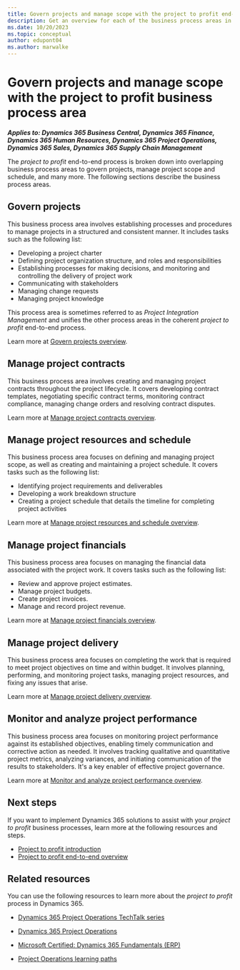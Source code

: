 ```yaml
---
title: Govern projects and manage scope with the project to profit end-to-end business process area
description: Get an overview for each of the business process areas in the project to profit end-to-end business process flow in Dynamics 365 solutions.
ms.date: 10/20/2023
ms.topic: conceptual
author: edupont04
ms.author: marwalke
---
```


# Govern projects and manage scope with the project to profit business process area

***Applies to: Dynamics 365 Business Central, Dynamics 365 Finance, Dynamics 365 Human Resources, Dynamics 365 Project Operations, Dynamics 365 Sales, Dynamics 365 Supply Chain Management***

The *project to profit* end-to-end process is broken down into overlapping business process areas to govern projects, manage project scope and schedule, and many more. The following sections describe the business process areas.

## Govern projects

This business process area involves establishing processes and procedures to manage projects in a structured and consistent manner. It includes tasks such as the following list:

- Developing a project charter
- Defining project organization structure, and roles and responsibilities
- Establishing processes for making decisions, and monitoring and controlling the delivery of project work
- Communicating with stakeholders
- Managing change requests
- Managing project knowledge

This process area is sometimes referred to as *Project Integration Management* and unifies the other process areas in the coherent *project to profit* end-to-end process.

Learn more at [Govern projects overview](project-to-profit-govern-projects-overview.md). 
<!-- MOVED TO P2Q ## Manage project opportunities

This business process area involves identifying, sizing, and evaluating potential project opportunities. It also covers determining which projects to pursue, based on their alignment with organizational goals and objectives. Also included are conducting feasibility studies, assessing project risks, and developing business cases to justify project investments.

Learn more at [Manage project opportunities overview](project-to-profit-manage-project-opportunities-overview.md). -->

<!-- MOVED TO P2Q## Manage project quotations

This business process area involves creating and submitting project quotations to customers or clients. It covers tasks such as the following list:

- Defining the scope of work
- Estimating project costs
- Analyzing quote profitability
- Creating a proposal that outlines the project deliverables, timeframe, and commercial terms

The business process area also includes iteratively revising the proposal until it's finally accepted or rejected. -->

## Manage project contracts

This business process area involves creating and managing project contracts throughout the project lifecycle. It covers developing contract templates, negotiating specific contract terms, monitoring contract compliance, managing change orders and resolving contract disputes.  

Learn more at [Manage project contracts overview](project-to-profit-manage-project-contracts-overview.md).  
 
## Manage project resources and schedule

This business process area focuses on defining and managing project scope, as well as creating and maintaining a project schedule. It covers tasks such as the following list:

- Identifying project requirements and deliverables
- Developing a work breakdown structure
- Creating a project schedule that details the timeline for completing project activities

Learn more at [Manage project resources and schedule overview](project-to-profit-manage-project-scope-schedule-overview.md).
<!-- Guessing this next L2 belongs here-->
## Manage project financials

This business process area focuses on managing the financial data associated with the project work. It covers tasks such as the following list:

- Review and approve project estimates.
- Manage project budgets.
- Create project invoices.
- Manage and record project revenue.

Learn more at [Manage project financials overview](project-to-profit-manage-project-financials-overview.md).

<!-- ## Resource a project

This business process area focuses on ensuring that projects have the necessary resources to be completed successfully, including equipment, materials, and personnel. It involves identifying resource requirements, securing the necessary resources, and managing them throughout the project lifecycle.

Learn more at [Resource a project overview](project-to-profit-resource-projects.md). -->

## Manage project delivery

This business process area focuses on completing the work that is required to meet project objectives on time and within budget. It involves planning, performing, and monitoring project tasks, managing project resources, and fixing any issues that arise.

Learn more at [Manage project delivery overview](project-to-profit-deliver-project-work.md).

<!-- ## Manage project supply chain

This business process area focuses on ensuring that project teams have access to the necessary goods and services to complete projects successfully. It includes managing tasks such as the following list:

- The procurement process
- Supplier relationships
- Inventory levels

It also covers tracking and resolving any supply chain issues that arise.

Learn more at [Manage project supply chain overview](project-to-profit-manage-project-supply-chain-overview.md). -->

<!-- REPLACED by Manage project financials ## Capture project expenses

This business process area focuses on accurately tracking and recording project-related expenses. It involves recording project expenses and allocating their costs to specific projects.

Learn more at [Capture project expenses overview](project-to-profit-capture-project-expenses-overview.md). -->

<!-- REPLACED by Manage project financials ## Process project invoices

This business process area focuses on managing the invoicing process associated with completed project work. It involves generating invoices according to contractual arrangements, tracking payments, and resolving any billing issues that arise.

Learn more at [Process project invoices overview](project-to-profit-process-project-invoices-overview.md). -->

<!-- REPLACED by Manage project financials ## Recognize project revenue

This business process area focuses on accurately recognizing revenue associated with projects. It involves tasks such as the following list:

- Defining revenue recognition rules that comply with organizational preferences and regulatory requirements
- Calculating revenue amounts based on completed work
- Recording corresponding accounting entries

Learn more at [Recognize project revenue overview](project-to-profit-recognize-project-revenue.md). -->

<!-- REPLACED by Manage project financials ## Make adjustments to project transactions

This business process area focuses on managing project-related accounting transactions and making any necessary adjustments. It involves reconciling transactions, correcting errors, and ensuring that project-related financial records are accurate and up to date.

## REPLACED by Manage project financials Manage project budgets

This business process area involves tasks such as the following list:

- Creating and revising project budgets
- Tracking attributable project costs and revenues
- Reconciling costs and revenues against budgeted amounts
- Analyzing project financial performance
- Initiating corrective actions

It includes defining project cost elements and estimating project costs and revenues. It also covers creating a project budget with the appropriate level of detail for the expected amounts and their timing. -->

<!-- CUT? ## Manage project quality

This business process area involves tasks such as the following list:

- Defining and managing project quality, including establishing quality standards and processes
- Monitoring the quality of project outputs
- Implementing corrective actions as needed

It includes developing quality plans, defining quality metrics, and conducting quality audits.

## CUT? Manage project risks

This business process area involves tasks such as the following list:

- Defining and managing project risks, including assessing the probability and impact of risks
- Developing risk mitigation plans
- Monitoring and controlling risks

It also covers activities such as the following list:

- Planning risk management activities
- Identifying and analyzing project risks
- Planning risk responses
- Monitoring risk status
- Implementing risk responses throughout the project lifecycle

## CUT? Manage project stakeholders

This business process area involves tasks such as the following list:

- Identifying and managing project stakeholders
- Developing stakeholder management plans
- Communicating effectively with stakeholders throughout the project lifecycle

It also covers activities such as the following list:

- Understanding stakeholder needs
- Defining their roles and responsibilities
- Managing expectations
- Monitoring and managing engagement to ensure sufficient support for the project and adoption of its outputs

## CUT? Manage project communications

This business process area involves establishing an effective project communications approach and plan and executing it to keep stakeholders informed and engaged. It includes understanding the information needs of all stakeholders, the ongoing development of appropriate content, timely communication of it, and monitoring of its effectiveness. Collaboration platforms like Microsoft Teams, SharePoint and Viva Engage are invaluable for facilitating optimal project communications.
 -->
## Monitor and analyze project performance

This business process area focuses on monitoring project performance against its established objectives, enabling timely communication and corrective action as needed. It involves tracking qualitative and quantitative project metrics, analyzing variances, and initiating communication of the results to stakeholders. It's a key enabler of effective project governance.

Learn more at [Monitor and analyze project performance overview](project-to-profit-monitor-analyze-project-performance-overview.md).

## Next steps

If you want to implement Dynamics 365 solutions to assist with your *project to profit* business processes, learn more at the following resources and steps.

- [Project to profit introduction](project-to-profit-introduction.md)
- [Project to profit end-to-end overview](project-to-profit-overview.md)

## Related resources

You can use the following resources to learn more about the *project to profit* process in Dynamics 365.

- [Dynamics 365 Project Operations TechTalk series](https://community.dynamics.com/blogs/post/?postid=a18d2afb-428f-420d-829b-2fd5820132a6)

- [Dynamics 365 Project Operations](/dynamics365/project-operations/)

- [Microsoft Certified: Dynamics 365 Fundamentals (ERP)](/certifications/d365-fundamentals-finance-and-operations-apps-erp/)

- [Project Operations learning paths](/training/browse/?expanded=dynamics-365&products=dynamics-project-operations&resource_type=learning%20path)

<!--## Tags
*Stakeholders:* Executive Sponsor, Project Manager, IT Department, Finance Department, Sales and Marketing Teams and Business Users

*Products:* Dynamics 365 Business Central, Dynamics 365 Finance, Dynamics 365 Human Resources, Dynamics 365 Project Operations, Dynamics 365 Sales, Dynamics 365 Supply Chain Management
